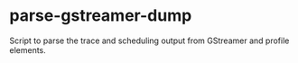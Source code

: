 # parse-gstreamer-dump
Script to parse the trace and scheduling output from GStreamer and profile elements.
